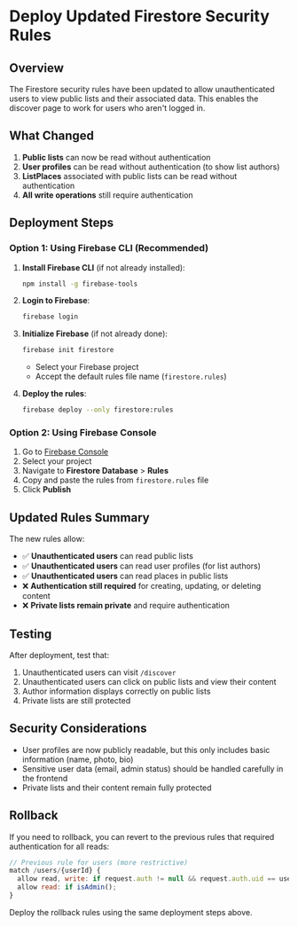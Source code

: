 # Deploy Updated Firestore Security Rules

## Overview
The Firestore security rules have been updated to allow unauthenticated users to view public lists and their associated data. This enables the discover page to work for users who aren't logged in.

## What Changed
1. **Public lists** can now be read without authentication
2. **User profiles** can be read without authentication (to show list authors)
3. **ListPlaces** associated with public lists can be read without authentication
4. **All write operations** still require authentication

## Deployment Steps

### Option 1: Using Firebase CLI (Recommended)

1. **Install Firebase CLI** (if not already installed):
   ```bash
   npm install -g firebase-tools
   ```

2. **Login to Firebase**:
   ```bash
   firebase login
   ```

3. **Initialize Firebase** (if not already done):
   ```bash
   firebase init firestore
   ```
   - Select your Firebase project
   - Accept the default rules file name (`firestore.rules`)

4. **Deploy the rules**:
   ```bash
   firebase deploy --only firestore:rules
   ```

### Option 2: Using Firebase Console

1. Go to [Firebase Console](https://console.firebase.google.com)
2. Select your project
3. Navigate to **Firestore Database** > **Rules**
4. Copy and paste the rules from `firestore.rules` file
5. Click **Publish**

## Updated Rules Summary

The new rules allow:
- ✅ **Unauthenticated users** can read public lists
- ✅ **Unauthenticated users** can read user profiles (for list authors)
- ✅ **Unauthenticated users** can read places in public lists
- ❌ **Authentication still required** for creating, updating, or deleting content
- ❌ **Private lists remain private** and require authentication

## Testing

After deployment, test that:
1. Unauthenticated users can visit `/discover`
2. Unauthenticated users can click on public lists and view their content
3. Author information displays correctly on public lists
4. Private lists are still protected

## Security Considerations

- User profiles are now publicly readable, but this only includes basic information (name, photo, bio)
- Sensitive user data (email, admin status) should be handled carefully in the frontend
- Private lists and their content remain fully protected

## Rollback

If you need to rollback, you can revert to the previous rules that required authentication for all reads:

```javascript
// Previous rule for users (more restrictive)
match /users/{userId} {
  allow read, write: if request.auth != null && request.auth.uid == userId;
  allow read: if isAdmin();
}
```

Deploy the rollback rules using the same deployment steps above. 